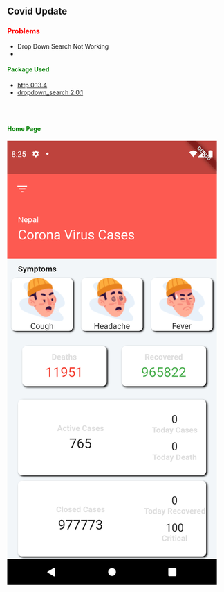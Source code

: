 <h2>Covid Update</h2>
<div>
<h3 style="color:red;">Problems</h3>
<ul>
<li>Drop Down Search Not Working<li>
</ul>
</div>
<div>
<h4 style="color:green;">Package Used</h4>
<ul>
<li><a href="https://pub.dev/packages/http">http 0.13.4</a></li>
<li><a href="https://pub.dev/packages/dropdown_search">dropdown_search 2.0.1</a></li>
</ul>
</div>
<br><br>
<div>
<h4 style="color:green;">Home Page</h4>
<img src="covid_update.png" alt="home_page">
</div>